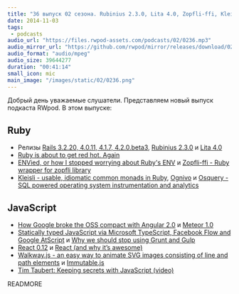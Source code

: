 ```yaml
---
title: "36 выпуск 02 сезона. Rubinius 2.3.0, Lita 4.0, Zopfli-ffi, Kleisli, React 0.12, Walkway.js, Immutable.js и прочее"
date: 2014-11-03
tags:
 - podcasts
audio_url: "https://files.rwpod-assets.com/podcasts/02/0236.mp3"
audio_mirror_url: "https://github.com/rwpod/mirror/releases/download/02.36/0236.mp3"
audio_format: "audio/mpeg"
audio_size: 39644277
duration: "00:41:14"
small_icon: mic
main_image: "/images/static/02/0236.png"
---
```


Добрый день уважаемые слушатели. Представляем новый выпуск подкаста RWpod. В этом выпуске:

## Ruby

 - Релизы [Rails 3.2.20, 4.0.11, 4.1.7, 4.2.0.beta3](http://weblog.rubyonrails.org/2014/10/30/Rails_3_2_20_4_0_11_4_1_7_and_4_2_0_beta3_have_been_released/), [Rubinius 2.3.0](https://github.com/rubinius/rubinius/releases/tag/v2.3.0) и [Lita 4.0](http://docs.lita.io/releases/4/)
 - [Ruby is about to get red hot. Again](http://astonj.com/tech/ruby-is-about-to-get-red-hot-again/)
 - [ENVied, or how I stopped worrying about Ruby's ENV](http://www.gertgoet.com/2014/10/14/envied-or-how-i-stopped-worrying-about-ruby-s-env.html) и [Zopfli-ffi - Ruby wrapper for zopfli library](http://leopard.in.ua/2014/10/29/zopfli-ffi/)
 - [Kleisli - usable, idiomatic common monads in Ruby](http://blog.txus.io/kleisli/), [Ognivo](https://github.com/antlypls/ognivo) и [Osquery - SQL powered operating system instrumentation and analytics](http://osquery.io/)

## JavaScript

 - [How Google broke the OSS compact with Angular 2.0](http://codebetter.com/johnvpetersen/2014/10/27/how-google-broke-the-oss-compact-with-angular-2-0/) и [Meteor 1.0](https://www.meteor.com/)
 - [Statically typed JavaScript via Microsoft TypeScript, Facebook Flow and Google AtScript](http://www.2ality.com/2014/10/typed-javascript.html) и [Why we should stop using Grunt and Gulp](http://blog.keithcirkel.co.uk/why-we-should-stop-using-grunt/)
 - [React 0.12](http://facebook.github.io/react/blog/2014/10/28/react-v0.12.html) и [React (and why it’s awesome)](http://www.normative.com/react-and-why-its-awesome/)
 - [Walkway.js - an easy way to animate SVG images consisting of line and path elements](http://www.connoratherton.com/walkway) и [Immutable.js](http://facebook.github.io/immutable-js/)
 - [Tim Taubert: Keeping secrets with JavaScript (video)](https://www.youtube.com/watch?v=yf4m9LdO1zI)

READMORE


